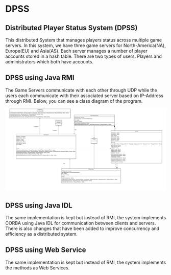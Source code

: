 DPSS
====

Distributed Player Status System (DPSS)
---------------------------------------

This distributed System that manages players status across multiple game servers. 
In this system, we have three game servers for North-America(NA), Europe(EU) and
Asia(AS). Each server manages a number of player accounts stored in a hash table.
There are two types of users. Players and administrators which both have accounts.

DPSS using Java RMI
-------------------

The Game Servers communicate with each other through UDP while the users each communicate 
with their associated server based on IP-Address through RMI.
Below, you can see a class diagram of the program.

![Alt text](/ClassDiagram.jpg "UML Class Diagram")

DPSS using Java IDL
-------------------

The same implementation is kept but instead of RMI, the system implements CORBA using Java IDL for
communication between clients and servers. There is also changes that have been added to improve concurrency and
efficiency as a distributed system.

DPSS using Web Service
----------------------

The same implementation is kept but instead of RMI, the system implements the methods as Web Services.
